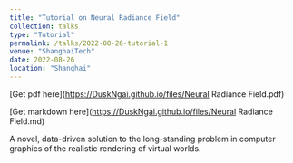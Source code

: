 ```yaml
---
title: "Tutorial on Neural Radiance Field"
collection: talks
type: "Tutorial"
permalink: /talks/2022-08-26-tutorial-1
venue: "ShanghaiTech"
date: 2022-08-26
location: "Shanghai"
---
```


[Get pdf here](https://DuskNgai.github.io/files/Neural Radiance Field.pdf)

[Get markdown here](https://DuskNgai.github.io/files/Neural Radiance Field.md)

A novel, data-driven solution to the long-standing problem in computer graphics of the realistic rendering of virtual worlds.
